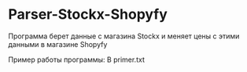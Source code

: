# Parser-Stockx-Shopyfy

Программа берет данные с магазина Stockx и меняет цены с этими данными в магазине Shopyfy

Пример работы программы:
В primer.txt
